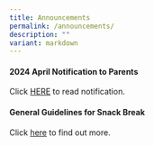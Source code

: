 ```yaml
---
title: Announcements
permalink: /announcements/
description: ""
variant: markdown
---
```

#### 2024 April Notification to Parents

Click [HERE](/partners/resources-for-parents-students/SchoolNotificationstoparents/) to read notification.



#### General Guidelines for Snack Break

Click [here](/partners/students-and-parents-resources/generalguidelinesforsnackbreak/) to find out more.